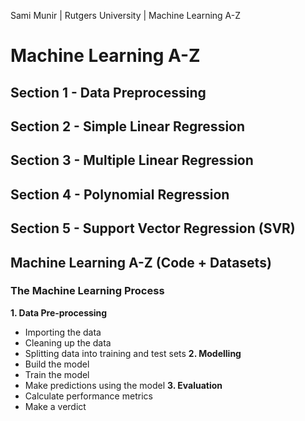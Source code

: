Sami Munir | Rutgers University | Machine Learning A-Z
# Machine Learning A-Z
## Section 1 - Data Preprocessing
## Section 2 - Simple Linear Regression
## Section 3 - Multiple Linear Regression
## Section 4 - Polynomial Regression
## Section 5 - Support Vector Regression (SVR)
## Machine Learning A-Z (Code + Datasets)
### The Machine Learning Process
__1. Data Pre-processing__
* Importing the data
* Cleaning up the data
* Splitting data into training and test sets
__2. Modelling__
* Build the model
* Train the model
* Make predictions using the model
__3. Evaluation__
* Calculate performance metrics
* Make a verdict